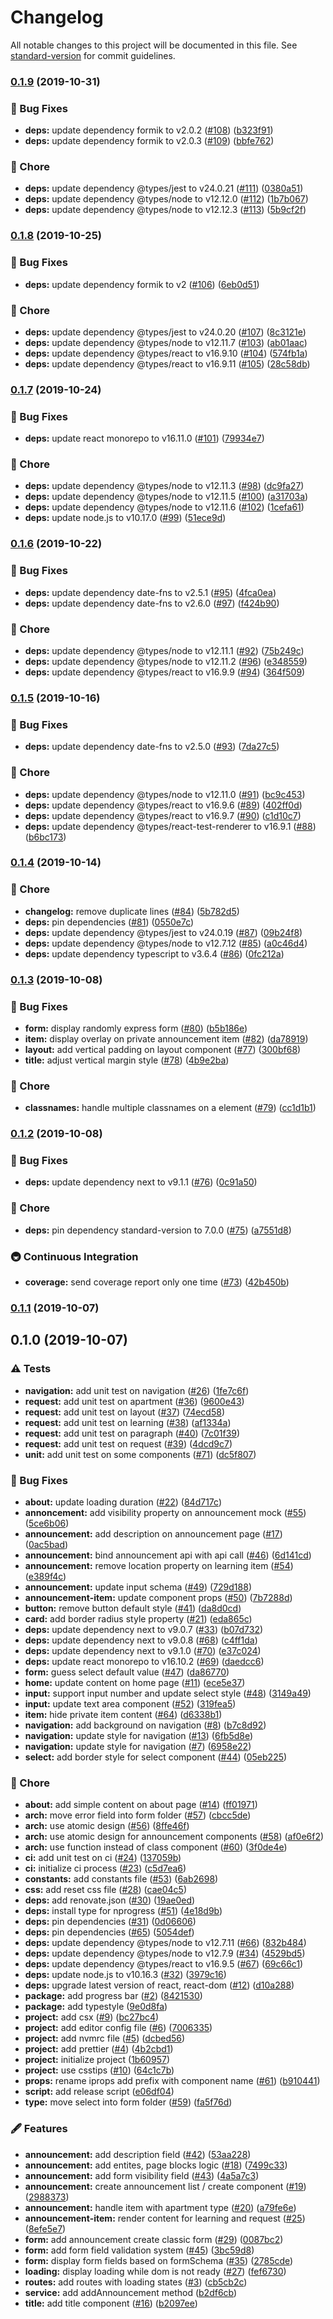 # Changelog

All notable changes to this project will be documented in this file. See [standard-version](https://github.com/conventional-changelog/standard-version) for commit guidelines.

### [0.1.9](https://github.com/arnaud-zg/finder/compare/v0.1.8...v0.1.9) (2019-10-31)


### 🐛 Bug Fixes

* **deps:** update dependency formik to v2.0.2 ([#108](https://github.com/arnaud-zg/finder/issues/108)) ([b323f91](https://github.com/arnaud-zg/finder/commit/b323f91))
* **deps:** update dependency formik to v2.0.3 ([#109](https://github.com/arnaud-zg/finder/issues/109)) ([bbfe762](https://github.com/arnaud-zg/finder/commit/bbfe762))


### 🔧 Chore

* **deps:** update dependency @types/jest to v24.0.21 ([#111](https://github.com/arnaud-zg/finder/issues/111)) ([0380a51](https://github.com/arnaud-zg/finder/commit/0380a51))
* **deps:** update dependency @types/node to v12.12.0 ([#112](https://github.com/arnaud-zg/finder/issues/112)) ([1b7b067](https://github.com/arnaud-zg/finder/commit/1b7b067))
* **deps:** update dependency @types/node to v12.12.3 ([#113](https://github.com/arnaud-zg/finder/issues/113)) ([5b9cf2f](https://github.com/arnaud-zg/finder/commit/5b9cf2f))

### [0.1.8](https://github.com/arnaud-zg/finder/compare/v0.1.7...v0.1.8) (2019-10-25)


### 🐛 Bug Fixes

* **deps:** update dependency formik to v2 ([#106](https://github.com/arnaud-zg/finder/issues/106)) ([6eb0d51](https://github.com/arnaud-zg/finder/commit/6eb0d51))


### 🔧 Chore

* **deps:** update dependency @types/jest to v24.0.20 ([#107](https://github.com/arnaud-zg/finder/issues/107)) ([8c3121e](https://github.com/arnaud-zg/finder/commit/8c3121e))
* **deps:** update dependency @types/node to v12.11.7 ([#103](https://github.com/arnaud-zg/finder/issues/103)) ([ab01aac](https://github.com/arnaud-zg/finder/commit/ab01aac))
* **deps:** update dependency @types/react to v16.9.10 ([#104](https://github.com/arnaud-zg/finder/issues/104)) ([574fb1a](https://github.com/arnaud-zg/finder/commit/574fb1a))
* **deps:** update dependency @types/react to v16.9.11 ([#105](https://github.com/arnaud-zg/finder/issues/105)) ([28c58db](https://github.com/arnaud-zg/finder/commit/28c58db))

### [0.1.7](https://github.com/arnaud-zg/finder/compare/v0.1.6...v0.1.7) (2019-10-24)


### 🐛 Bug Fixes

* **deps:** update react monorepo to v16.11.0 ([#101](https://github.com/arnaud-zg/finder/issues/101)) ([79934e7](https://github.com/arnaud-zg/finder/commit/79934e7))


### 🔧 Chore

* **deps:** update dependency @types/node to v12.11.3 ([#98](https://github.com/arnaud-zg/finder/issues/98)) ([dc9fa27](https://github.com/arnaud-zg/finder/commit/dc9fa27))
* **deps:** update dependency @types/node to v12.11.5 ([#100](https://github.com/arnaud-zg/finder/issues/100)) ([a31703a](https://github.com/arnaud-zg/finder/commit/a31703a))
* **deps:** update dependency @types/node to v12.11.6 ([#102](https://github.com/arnaud-zg/finder/issues/102)) ([1cefa61](https://github.com/arnaud-zg/finder/commit/1cefa61))
* **deps:** update node.js to v10.17.0 ([#99](https://github.com/arnaud-zg/finder/issues/99)) ([51ece9d](https://github.com/arnaud-zg/finder/commit/51ece9d))

### [0.1.6](https://github.com/arnaud-zg/finder/compare/v0.1.5...v0.1.6) (2019-10-22)


### 🐛 Bug Fixes

* **deps:** update dependency date-fns to v2.5.1 ([#95](https://github.com/arnaud-zg/finder/issues/95)) ([4fca0ea](https://github.com/arnaud-zg/finder/commit/4fca0ea))
* **deps:** update dependency date-fns to v2.6.0 ([#97](https://github.com/arnaud-zg/finder/issues/97)) ([f424b90](https://github.com/arnaud-zg/finder/commit/f424b90))


### 🔧 Chore

* **deps:** update dependency @types/node to v12.11.1 ([#92](https://github.com/arnaud-zg/finder/issues/92)) ([75b249c](https://github.com/arnaud-zg/finder/commit/75b249c))
* **deps:** update dependency @types/node to v12.11.2 ([#96](https://github.com/arnaud-zg/finder/issues/96)) ([e348559](https://github.com/arnaud-zg/finder/commit/e348559))
* **deps:** update dependency @types/react to v16.9.9 ([#94](https://github.com/arnaud-zg/finder/issues/94)) ([364f509](https://github.com/arnaud-zg/finder/commit/364f509))

### [0.1.5](https://github.com/arnaud-zg/finder/compare/v0.1.4...v0.1.5) (2019-10-16)


### 🐛 Bug Fixes

* **deps:** update dependency date-fns to v2.5.0 ([#93](https://github.com/arnaud-zg/finder/issues/93)) ([7da27c5](https://github.com/arnaud-zg/finder/commit/7da27c5))


### 🔧 Chore

* **deps:** update dependency @types/node to v12.11.0 ([#91](https://github.com/arnaud-zg/finder/issues/91)) ([bc9c453](https://github.com/arnaud-zg/finder/commit/bc9c453))
* **deps:** update dependency @types/react to v16.9.6 ([#89](https://github.com/arnaud-zg/finder/issues/89)) ([402ff0d](https://github.com/arnaud-zg/finder/commit/402ff0d))
* **deps:** update dependency @types/react to v16.9.7 ([#90](https://github.com/arnaud-zg/finder/issues/90)) ([c1d10c7](https://github.com/arnaud-zg/finder/commit/c1d10c7))
* **deps:** update dependency @types/react-test-renderer to v16.9.1 ([#88](https://github.com/arnaud-zg/finder/issues/88)) ([b6bc173](https://github.com/arnaud-zg/finder/commit/b6bc173))

### [0.1.4](https://github.com/arnaud-zg/finder/compare/v0.1.3...v0.1.4) (2019-10-14)


### 🔧 Chore

* **changelog:** remove duplicate lines ([#84](https://github.com/arnaud-zg/finder/issues/84)) ([5b782d5](https://github.com/arnaud-zg/finder/commit/5b782d5))
* **deps:** pin dependencies ([#81](https://github.com/arnaud-zg/finder/issues/81)) ([0550e7c](https://github.com/arnaud-zg/finder/commit/0550e7c))
* **deps:** update dependency @types/jest to v24.0.19 ([#87](https://github.com/arnaud-zg/finder/issues/87)) ([09b24f8](https://github.com/arnaud-zg/finder/commit/09b24f8))
* **deps:** update dependency @types/node to v12.7.12 ([#85](https://github.com/arnaud-zg/finder/issues/85)) ([a0c46d4](https://github.com/arnaud-zg/finder/commit/a0c46d4))
* **deps:** update dependency typescript to v3.6.4 ([#86](https://github.com/arnaud-zg/finder/issues/86)) ([0fc212a](https://github.com/arnaud-zg/finder/commit/0fc212a))

### [0.1.3](https://github.com/arnaud-zg/finder/compare/v0.1.1...v0.1.3) (2019-10-08)


### 🐛 Bug Fixes

* **form:** display randomly express form ([#80](https://github.com/arnaud-zg/finder/issues/80)) ([b5b186e](https://github.com/arnaud-zg/finder/commit/b5b186e))
* **item:** display overlay on private announcement item ([#82](https://github.com/arnaud-zg/finder/issues/82)) ([da78919](https://github.com/arnaud-zg/finder/commit/da78919))
* **layout:** add vertical padding on layout component ([#77](https://github.com/arnaud-zg/finder/issues/77)) ([300bf68](https://github.com/arnaud-zg/finder/commit/300bf68))
* **title:** adjust vertical margin style ([#78](https://github.com/arnaud-zg/finder/issues/78)) ([4b9e2ba](https://github.com/arnaud-zg/finder/commit/4b9e2ba))


### 🔧 Chore

* **classnames:** handle multiple classnames on a element ([#79](https://github.com/arnaud-zg/finder/issues/79)) ([cc1d1b1](https://github.com/arnaud-zg/finder/commit/cc1d1b1))

### [0.1.2](https://github.com/arnaud-zg/finder/compare/v0.1.1...v0.1.2) (2019-10-08)


### 🐛 Bug Fixes

* **deps:** update dependency next to v9.1.1 ([#76](https://github.com/arnaud-zg/finder/issues/76)) ([0c91a50](https://github.com/arnaud-zg/finder/commit/0c91a50))


### 🔧 Chore

* **deps:** pin dependency standard-version to 7.0.0 ([#75](https://github.com/arnaud-zg/finder/issues/75)) ([a7551d8](https://github.com/arnaud-zg/finder/commit/a7551d8))


### 🚇 Continuous Integration

* **coverage:** send coverage report only one time ([#73](https://github.com/arnaud-zg/finder/issues/73)) ([42b450b](https://github.com/arnaud-zg/finder/commit/42b450b))

### [0.1.1](https://github.com/arnaud-zg/finder/compare/v0.1.0...v0.1.1) (2019-10-07)

## 0.1.0 (2019-10-07)


### ⚠️ Tests

* **navigation:** add unit test on navigation ([#26](https://github.com/arnaud-zg/finder/issues/26)) ([1fe7c6f](https://github.com/arnaud-zg/finder/commit/1fe7c6f))
* **request:** add unit test on apartment ([#36](https://github.com/arnaud-zg/finder/issues/36)) ([9600e43](https://github.com/arnaud-zg/finder/commit/9600e43))
* **request:** add unit test on layout ([#37](https://github.com/arnaud-zg/finder/issues/37)) ([74ecd58](https://github.com/arnaud-zg/finder/commit/74ecd58))
* **request:** add unit test on learning ([#38](https://github.com/arnaud-zg/finder/issues/38)) ([af1334a](https://github.com/arnaud-zg/finder/commit/af1334a))
* **request:** add unit test on paragraph ([#40](https://github.com/arnaud-zg/finder/issues/40)) ([7c01f39](https://github.com/arnaud-zg/finder/commit/7c01f39))
* **request:** add unit test on request ([#39](https://github.com/arnaud-zg/finder/issues/39)) ([4dcd9c7](https://github.com/arnaud-zg/finder/commit/4dcd9c7))
* **unit:** add unit test on some components ([#71](https://github.com/arnaud-zg/finder/issues/71)) ([dc5f807](https://github.com/arnaud-zg/finder/commit/dc5f807))


### 🐛 Bug Fixes

* **about:** update loading duration ([#22](https://github.com/arnaud-zg/finder/issues/22)) ([84d717c](https://github.com/arnaud-zg/finder/commit/84d717c))
* **annoncement:** add visibility property on announcement mock ([#55](https://github.com/arnaud-zg/finder/issues/55)) ([5ce6b06](https://github.com/arnaud-zg/finder/commit/5ce6b06))
* **announcement:** add description on announcement page ([#17](https://github.com/arnaud-zg/finder/issues/17)) ([0ac5bad](https://github.com/arnaud-zg/finder/commit/0ac5bad))
* **announcement:** bind announcement api with api call ([#46](https://github.com/arnaud-zg/finder/issues/46)) ([6d141cd](https://github.com/arnaud-zg/finder/commit/6d141cd))
* **announcement:** remove location property on learning item ([#54](https://github.com/arnaud-zg/finder/issues/54)) ([e389f4c](https://github.com/arnaud-zg/finder/commit/e389f4c))
* **announcement:** update input schema ([#49](https://github.com/arnaud-zg/finder/issues/49)) ([729d188](https://github.com/arnaud-zg/finder/commit/729d188))
* **announcement-item:** update component props ([#50](https://github.com/arnaud-zg/finder/issues/50)) ([7b7288d](https://github.com/arnaud-zg/finder/commit/7b7288d))
* **button:** remove button default style ([#41](https://github.com/arnaud-zg/finder/issues/41)) ([da8d0cd](https://github.com/arnaud-zg/finder/commit/da8d0cd))
* **card:** add border radius style property ([#21](https://github.com/arnaud-zg/finder/issues/21)) ([eda865c](https://github.com/arnaud-zg/finder/commit/eda865c))
* **deps:** update dependency next to v9.0.7 ([#33](https://github.com/arnaud-zg/finder/issues/33)) ([b07d732](https://github.com/arnaud-zg/finder/commit/b07d732))
* **deps:** update dependency next to v9.0.8 ([#68](https://github.com/arnaud-zg/finder/issues/68)) ([c4ff1da](https://github.com/arnaud-zg/finder/commit/c4ff1da))
* **deps:** update dependency next to v9.1.0 ([#70](https://github.com/arnaud-zg/finder/issues/70)) ([e37c024](https://github.com/arnaud-zg/finder/commit/e37c024))
* **deps:** update react monorepo to v16.10.2 ([#69](https://github.com/arnaud-zg/finder/issues/69)) ([daedcc6](https://github.com/arnaud-zg/finder/commit/daedcc6))
* **form:** guess select default value ([#47](https://github.com/arnaud-zg/finder/issues/47)) ([da86770](https://github.com/arnaud-zg/finder/commit/da86770))
* **home:** update content on home page ([#11](https://github.com/arnaud-zg/finder/issues/11)) ([ece5e37](https://github.com/arnaud-zg/finder/commit/ece5e37))
* **input:** support input number and update select style ([#48](https://github.com/arnaud-zg/finder/issues/48)) ([3149a49](https://github.com/arnaud-zg/finder/commit/3149a49))
* **input:** update text area component ([#52](https://github.com/arnaud-zg/finder/issues/52)) ([319fea5](https://github.com/arnaud-zg/finder/commit/319fea5))
* **item:** hide private item content ([#64](https://github.com/arnaud-zg/finder/issues/64)) ([d6338b1](https://github.com/arnaud-zg/finder/commit/d6338b1))
* **navigation:** add background on navigation ([#8](https://github.com/arnaud-zg/finder/issues/8)) ([b7c8d92](https://github.com/arnaud-zg/finder/commit/b7c8d92))
* **navigation:** update style for navigation ([#13](https://github.com/arnaud-zg/finder/issues/13)) ([6fb5d8e](https://github.com/arnaud-zg/finder/commit/6fb5d8e))
* **navigation:** update style for navigation ([#7](https://github.com/arnaud-zg/finder/issues/7)) ([6958e22](https://github.com/arnaud-zg/finder/commit/6958e22))
* **select:** add border style for select component ([#44](https://github.com/arnaud-zg/finder/issues/44)) ([05eb225](https://github.com/arnaud-zg/finder/commit/05eb225))


### 🔧 Chore

* **about:** add simple content on about page ([#14](https://github.com/arnaud-zg/finder/issues/14)) ([ff01971](https://github.com/arnaud-zg/finder/commit/ff01971))
* **arch:** move error field into form folder ([#57](https://github.com/arnaud-zg/finder/issues/57)) ([cbcc5de](https://github.com/arnaud-zg/finder/commit/cbcc5de))
* **arch:** use atomic design ([#56](https://github.com/arnaud-zg/finder/issues/56)) ([8ffe46f](https://github.com/arnaud-zg/finder/commit/8ffe46f))
* **arch:** use atomic design for announcement components ([#58](https://github.com/arnaud-zg/finder/issues/58)) ([af0e6f2](https://github.com/arnaud-zg/finder/commit/af0e6f2))
* **arch:** use function instead of class component ([#60](https://github.com/arnaud-zg/finder/issues/60)) ([3f0de4e](https://github.com/arnaud-zg/finder/commit/3f0de4e))
* **ci:** add unit test on ci ([#24](https://github.com/arnaud-zg/finder/issues/24)) ([137059b](https://github.com/arnaud-zg/finder/commit/137059b))
* **ci:** initialize ci process ([#23](https://github.com/arnaud-zg/finder/issues/23)) ([c5d7ea6](https://github.com/arnaud-zg/finder/commit/c5d7ea6))
* **constants:** add constants file ([#53](https://github.com/arnaud-zg/finder/issues/53)) ([6ab2698](https://github.com/arnaud-zg/finder/commit/6ab2698))
* **css:** add reset css file ([#28](https://github.com/arnaud-zg/finder/issues/28)) ([cae04c5](https://github.com/arnaud-zg/finder/commit/cae04c5))
* **deps:** add renovate.json ([#30](https://github.com/arnaud-zg/finder/issues/30)) ([19ae0ed](https://github.com/arnaud-zg/finder/commit/19ae0ed))
* **deps:** install type for nprogress ([#51](https://github.com/arnaud-zg/finder/issues/51)) ([4e18d9b](https://github.com/arnaud-zg/finder/commit/4e18d9b))
* **deps:** pin dependencies ([#31](https://github.com/arnaud-zg/finder/issues/31)) ([0d06606](https://github.com/arnaud-zg/finder/commit/0d06606))
* **deps:** pin dependencies ([#65](https://github.com/arnaud-zg/finder/issues/65)) ([5054def](https://github.com/arnaud-zg/finder/commit/5054def))
* **deps:** update dependency @types/node to v12.7.11 ([#66](https://github.com/arnaud-zg/finder/issues/66)) ([832b484](https://github.com/arnaud-zg/finder/commit/832b484))
* **deps:** update dependency @types/node to v12.7.9 ([#34](https://github.com/arnaud-zg/finder/issues/34)) ([4529bd5](https://github.com/arnaud-zg/finder/commit/4529bd5))
* **deps:** update dependency @types/react to v16.9.5 ([#67](https://github.com/arnaud-zg/finder/issues/67)) ([69c66c1](https://github.com/arnaud-zg/finder/commit/69c66c1))
* **deps:** update node.js to v10.16.3 ([#32](https://github.com/arnaud-zg/finder/issues/32)) ([3979c16](https://github.com/arnaud-zg/finder/commit/3979c16))
* **deps:** upgrade latest version of react, react-dom ([#12](https://github.com/arnaud-zg/finder/issues/12)) ([d10a288](https://github.com/arnaud-zg/finder/commit/d10a288))
* **package:** add progress bar ([#2](https://github.com/arnaud-zg/finder/issues/2)) ([8421530](https://github.com/arnaud-zg/finder/commit/8421530))
* **package:** add typestyle ([9e0d8fa](https://github.com/arnaud-zg/finder/commit/9e0d8fa))
* **project:** add csx ([#9](https://github.com/arnaud-zg/finder/issues/9)) ([bc27bc4](https://github.com/arnaud-zg/finder/commit/bc27bc4))
* **project:** add editor config file ([#6](https://github.com/arnaud-zg/finder/issues/6)) ([7006335](https://github.com/arnaud-zg/finder/commit/7006335))
* **project:** add nvmrc file ([#5](https://github.com/arnaud-zg/finder/issues/5)) ([dcbed56](https://github.com/arnaud-zg/finder/commit/dcbed56))
* **project:** add prettier ([#4](https://github.com/arnaud-zg/finder/issues/4)) ([4b2cbd1](https://github.com/arnaud-zg/finder/commit/4b2cbd1))
* **project:** initialize project ([1b60957](https://github.com/arnaud-zg/finder/commit/1b60957))
* **project:** use csstips ([#10](https://github.com/arnaud-zg/finder/issues/10)) ([64c1c7b](https://github.com/arnaud-zg/finder/commit/64c1c7b))
* **props:** rename iprops add prefix with component name ([#61](https://github.com/arnaud-zg/finder/issues/61)) ([b910441](https://github.com/arnaud-zg/finder/commit/b910441))
* **script:** add release script ([e06df04](https://github.com/arnaud-zg/finder/commit/e06df04))
* **type:** move select into form folder ([#59](https://github.com/arnaud-zg/finder/issues/59)) ([fa5f76d](https://github.com/arnaud-zg/finder/commit/fa5f76d))


### 🖋 Features

* **announcement:** add description field ([#42](https://github.com/arnaud-zg/finder/issues/42)) ([53aa228](https://github.com/arnaud-zg/finder/commit/53aa228))
* **announcement:** add entites, page blocks logic ([#18](https://github.com/arnaud-zg/finder/issues/18)) ([7499c33](https://github.com/arnaud-zg/finder/commit/7499c33))
* **announcement:** add form visibility field ([#43](https://github.com/arnaud-zg/finder/issues/43)) ([4a5a7c3](https://github.com/arnaud-zg/finder/commit/4a5a7c3))
* **announcement:** create announcement list / create component ([#19](https://github.com/arnaud-zg/finder/issues/19)) ([2988373](https://github.com/arnaud-zg/finder/commit/2988373))
* **announcement:** handle item with apartment type ([#20](https://github.com/arnaud-zg/finder/issues/20)) ([a79fe6e](https://github.com/arnaud-zg/finder/commit/a79fe6e))
* **announcement-item:** render content for learning and request ([#25](https://github.com/arnaud-zg/finder/issues/25)) ([8efe5e7](https://github.com/arnaud-zg/finder/commit/8efe5e7))
* **form:** add announcement create classic form ([#29](https://github.com/arnaud-zg/finder/issues/29)) ([0087bc2](https://github.com/arnaud-zg/finder/commit/0087bc2))
* **form:** add form field validation system ([#45](https://github.com/arnaud-zg/finder/issues/45)) ([3bc59d8](https://github.com/arnaud-zg/finder/commit/3bc59d8))
* **form:** display form fields based on formSchema ([#35](https://github.com/arnaud-zg/finder/issues/35)) ([2785cde](https://github.com/arnaud-zg/finder/commit/2785cde))
* **loading:** display loading while dom is not ready ([#27](https://github.com/arnaud-zg/finder/issues/27)) ([fef6730](https://github.com/arnaud-zg/finder/commit/fef6730))
* **routes:** add routes with loading states ([#3](https://github.com/arnaud-zg/finder/issues/3)) ([cb5cb2c](https://github.com/arnaud-zg/finder/commit/cb5cb2c))
* **service:** add addAnnouncement method ([b2df6cb](https://github.com/arnaud-zg/finder/commit/b2df6cb))
* **title:** add title component ([#16](https://github.com/arnaud-zg/finder/issues/16)) ([b2097ee](https://github.com/arnaud-zg/finder/commit/b2097ee))
